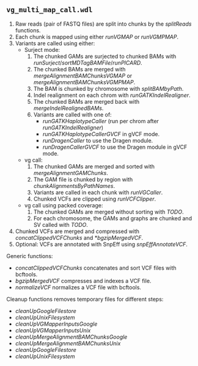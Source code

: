 ## `vg_multi_map_call.wdl`

1. Raw reads (pair of FASTQ files) are split into chunks by the *splitReads* functions.
1. Each chunk is mapped using either *runVGMAP* or *runVGMPMAP*.
1. Variants are called using either:
	- Surject mode:
		1. The chunked GAMs are surjected to chunked BAMs with *runSurject*/*sortMDTagBAMFile*/*runPICARD*.
		1. The chunked BAMs are merged with *mergeAlignmentBAMChunksVGMAP* or *mergeAlignmentBAMChunksVGMPMAP*.
		1. The BAM is chunked by chromosome with *splitBAMbyPath*.
		1. Indel realignment on each chrom with *runGATKIndelRealigner*.
		1. The chunked BAMs are merged back with *mergeIndelRealignedBAMs*.
		1. Variants are called with one of:
			- *runGATKHaplotypeCaller* (run per chrom after *runGATKIndelRealigner*)
			- *runGATKHaplotypeCallerGVCF* in gVCF mode.
			- *runDragenCaller* to use the Dragen module.
			- *runDragenCallerGVCF* to use the Dragen module in gVCF mode.
	- vg call:
		1. The chunked GAMs are merged and sorted with *mergeAlignmentGAMChunks*.
		1. The GAM file is chunked by region with *chunkAlignmentsByPathNames*.
		1. Variants are called in each chunk with *runVGCaller*.
		1. Chunked VCFs are clipped using *runVCFClipper*.
	- vg call using packed coverage:
		1. The chunked GAMs are merged without sorting with *TODO*.
		1. For each chromosome, the GAMs and graphs are chunked and SV called with *TODO*.
1. Chunked VCFs are merged and compressed with *concatClippedVCFChunks* and **bgzipMergedVCF*.
1. Optional: VCFs are annotated with SnpEff using *snpEffAnnotateVCF*.

Generic functions:

- *concatClippedVCFChunks* concatenates and sort VCF files with bcftools.
- *bgzipMergedVCF* compresses and indexes a VCF file.
- *normalizeVCF* normalizes a VCF file with bcftools.

Cleanup functions removes temporary files for different steps:

- *cleanUpGoogleFilestore*
- *cleanUpUnixFilesystem*
- *cleanUpVGMapperInputsGoogle*
- *cleanUpVGMapperInputsUnix*
- *cleanUpMergeAlignmentBAMChunksGoogle*
- *cleanUpMergeAlignmentBAMChunksUnix*
- *cleanUpGoogleFilestore*
- *cleanUpUnixFilesystem*

